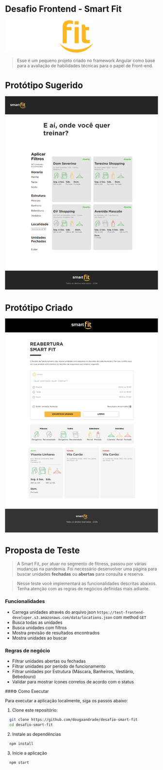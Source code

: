 # Desafio Frontend - Smart Fit

![Smart Fit](./src/assets/img/svg/logo.svg)

> Esse é um pequeno projeto criado no framework Angular como base para a avaliação de habilidades técnicas para o papel de Front-end.

# Protótipo Sugerido

![preview](preview.png)

# Protótipo Criado

![preview](preview-origin.png)

# Proposta de Teste
> A Smart Fit, por atuar no segmento de fitness, passou por várias mudanças na pandemia. Foi necessário desenvolver uma página para buscar unidades **fechadas** ou **abertas** para consulta e reserva.

> Nesse teste você implementará as funcionalidades descritas abaixos. Tenha atenção com as regras de negócios definidas mais adiante.

### Funcionalidades
- Carrega unidades através do arquivo json `https://test-frontend-developer.s3.amazonaws.com/data/locations.json` com method `GET`
- Busca todas as unidades
- Busca unidades com filtros
- Mostra previsão de resultados encontrados
- Mostra unidades ao buscar

### Regras de negócio
- Filtrar unidades abertas ou fechadas
- Filtrar unidades por período de funcionamento
- Filtrar unidades por Estrutura (Máscara, Banheiros, Vestiário, Bebedouro)
- Validar para mostrar ícones corretos de acordo com o status

###⚙️ Como Executar

Para executar a aplicação localmente, siga os passos abaixo:

1. Clone este repositório:

```bash
  git clone https://github.com/dougaandrade/desafio-smart-fit
  cd desafio-smart-fit

```

2. Instale as dependências

```bash
  npm install
```

3. Inicie a aplicação

```bash
  npm start
```

